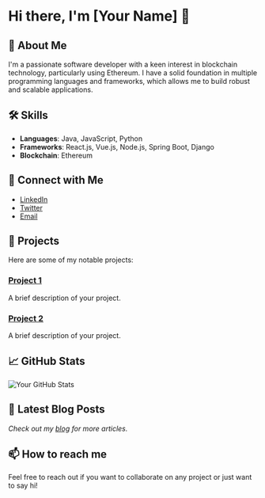 # Hi there, I'm [Your Name] 👋

## 🚀 About Me
I'm a passionate software developer with a keen interest in blockchain technology, particularly using Ethereum. I have a solid foundation in multiple programming languages and frameworks, which allows me to build robust and scalable applications.

## 🛠️ Skills

- **Languages**: Java, JavaScript, Python
- **Frameworks**: React.js, Vue.js, Node.js, Spring Boot, Django
- **Blockchain**: Ethereum

## 🔗 Connect with Me

- [LinkedIn](https://www.linkedin.com/in/your-linkedin-profile)
- [Twitter](https://twitter.com/your-twitter-handle)
- [Email](mailto:your-email@example.com)

## 💼 Projects
Here are some of my notable projects:

### [Project 1](https://github.com/your-username/project-1)
A brief description of your project.

### [Project 2](https://github.com/your-username/project-2)
A brief description of your project.

## 📈 GitHub Stats
![Your GitHub Stats](https://github-readme-stats.vercel.app/api?username=raj-codertz&show_icons=true&hide_border=true)

## 📝 Latest Blog Posts
<!-- BLOG-POST-LIST:START -->
<!-- BLOG-POST-LIST:END -->

*Check out my [blog](https://your-blog-link) for more articles.*

## 📫 How to reach me
Feel free to reach out if you want to collaborate on any project or just want to say hi!
